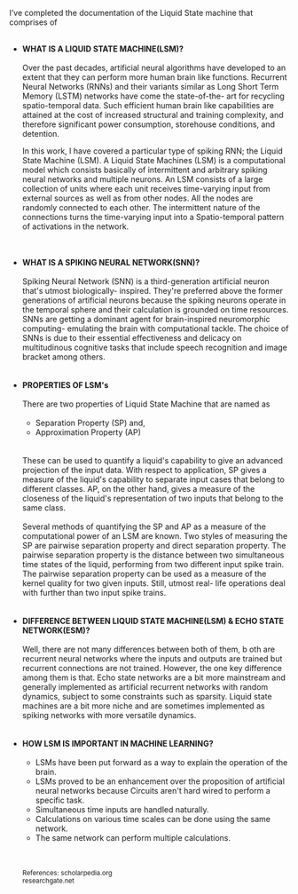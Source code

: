 I’ve completed the documentation of the Liquid State machine that comprises of<BR/><BR/>
<ul>
  <li><b>WHAT IS A LIQUID STATE MACHINE(LSM)?</b><br/><br/>
Over the past decades, artificial neural algorithms have developed to an extent that they can perform more human brain like functions.
   Recurrent  Neural Networks (RNNs) and their variants similar as Long Short Term Memory (LSTM) networks have come the state-of-the- art for recycling spatio-temporal data.
    Such efficient human brain like capabilities are attained at the cost of increased structural and training complexity, 
    and therefore significant power consumption, storehouse conditions, and detention. 
 
 In this work, I have covered a particular type of spiking RNN; the Liquid State Machine (LSM).
    A Liquid State Machines (LSM) is a computational model which consists basically of intermittent and arbitrary spiking neural networks and multiple neurons.
  An LSM consists of a large collection of units where each unit receives time-varying input 
  from external sources as well as from other nodes. All the nodes are randomly connected to each other.
  The intermittent nature of the connections turns the time-varying input into a Spatio-temporal pattern of activations in the network.
  </li>
  <br/><br/>
  <li><b>WHAT IS A SPIKING NEURAL NETWORK(SNN)?</b><br/><br/>
Spiking Neural Network (SNN) is a third-generation artificial neuron that's utmost biologically- inspired. 
  They're preferred above the former generations of artificial neurons because the spiking neurons operate in the temporal sphere and 
  their calculation is grounded on time resources. SNNs are getting a dominant agent for brain-inspired neuromorphic 
  computing- emulating the brain with computational tackle. The choice of SNNs is due to their essential effectiveness
  and delicacy on multitudinous cognitive tasks that include speech recognition and image bracket among others.
  </li>
<br/><br/>
  <li><b>PROPERTIES OF LSM's</b> <br/><br/>
 There are two properties of Liquid State Machine that are named as <br/><br/>
   <ul>
    <li>Separation Property (SP) and,</li>
     <li>Approximation Property (AP)</li>
    </ul>
      <br/><br/> These can be used to quantify a liquid's capability to give an advanced projection of the input data. 
    With respect to application, SP gives a measure of the liquid's capability to separate input cases that belong to different classes. AP, 
    on the other hand, gives a measure of the closeness of the liquid's representation of two inputs that belong to the same class. <br/><br/>
 Several methods of quantifying the SP and AP as a measure of the computational power of an LSM are known. Two styles of measuring the SP are pairwise separation property and direct separation property. The pairwise separation property is the distance between two simultaneous time states of the liquid, performing from two different input spike train. The pairwise separation property can be used as a measure of the kernel quality for two given inputs. 
    Still, utmost real- life operations deal with further than two input spike trains.     
  </li>
  <br/><br/>
  <li><b>DIFFERENCE BETWEEN LIQUID STATE MACHINE(LSM) & ECHO STATE NETWORK(ESM)?</b><br/><br/>
Well, there are not many differences between both of them, b
    oth are recurrent neural networks where the inputs and outputs are trained but recurrent connections are not trained. 
    However, the one key difference among them is that. Echo state networks are a bit more mainstream 
    and generally implemented as artificial recurrent networks with random dynamics, subject to some constraints such as sparsity. 
    Liquid state machines are a bit more niche and are sometimes implemented as spiking networks with more versatile dynamics.
  </li>
  <br/><br/>
  <li><b>HOW LSM IS IMPORTANT IN MACHINE LEARNING?</b><br/><br/>
<ul>
  <li>LSMs have been put forward as a way to explain the operation of the brain.</li> 
   <li> LSMs proved to be an enhancement over the proposition of artificial neural networks because 
     Circuits aren't hard wired to perform a specific task. </li>
  <li>Simultaneous time inputs are handled naturally. </li>
  <li>Calculations on various time scales can be done using the same network.</li> 
   <li>The same network can perform multiple calculations. </li>
    </ul>
  </li>
  <br/><br/>

<small>References: scholarpedia.org<br>
researchgate.net
  </small>
